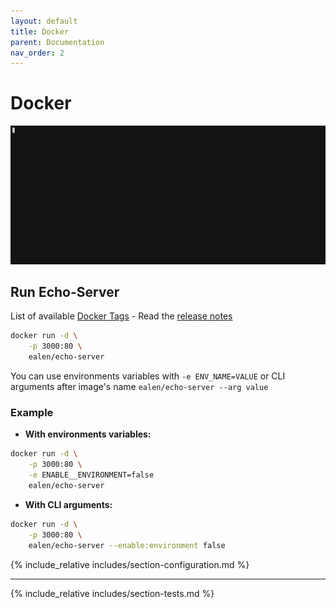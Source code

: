 ```yaml
---
layout: default
title: Docker
parent: Documentation
nav_order: 2
---
```

# Docker

![cli docker](../assets/images/docker.gif)

## Run Echo-Server

List of available [Docker Tags](https://hub.docker.com/r/ealen/echo-server/tags) - Read the [release notes](https://github.com/Ealenn/Echo-Server/releases)

```sh
docker run -d \
    -p 3000:80 \
    ealen/echo-server
```

You can use environments variables with `-e ENV_NAME=VALUE` or CLI arguments after image's name `ealen/echo-server --arg value`

### Example

- **With environments variables:**

```sh
docker run -d \
    -p 3000:80 \
    -e ENABLE__ENVIRONMENT=false
    ealen/echo-server
```

- **With CLI arguments:**

```sh
docker run -d \
    -p 3000:80 \
    ealen/echo-server --enable:environment false
```

{% include_relative includes/section-configuration.md %}

---

{% include_relative includes/section-tests.md %}
